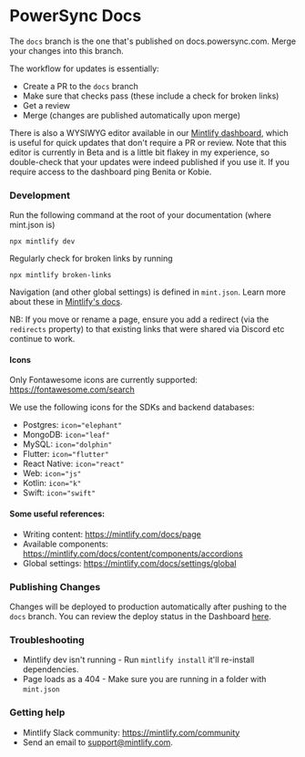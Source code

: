 # PowerSync Docs

The `docs` branch is the one that's published on docs.powersync.com. Merge your changes into this branch.

The workflow for updates is essentially:
* Create a PR to the `docs` branch
* Make sure that checks pass (these include a check for broken links)
* Get a review
* Merge (changes are published automatically upon merge)

There is also a WYSIWYG editor available in our [Mintlify dashboard](https://dashboard.mintlify.com/powersync/powersync), which is useful for quick updates that don't require a PR or review. Note that this editor is currently in Beta and is a little bit flakey in my experience, so double-check that your updates were indeed published if you use it. If you require access to the dashboard ping Benita or Kobie.

### Development

Run the following command at the root of your documentation (where mint.json is)

```
npx mintlify dev
```

Regularly check for broken links by running

```
npx mintlify broken-links
```

Navigation (and other global settings) is defined in `mint.json`. Learn more about these in [Mintlify's docs](https://mintlify.com/docs/settings/global).

NB: If you move or rename a page, ensure you add a redirect (via the `redirects` property) to that existing links that were shared via Discord etc continue to work.

#### Icons

Only Fontawesome icons are currently supported: https://fontawesome.com/search

We use the following icons for the SDKs and backend databases:
- Postgres: `icon="elephant"`
- MongoDB: `icon="leaf"`
- MySQL: `icon="dolphin"`
- Flutter: `icon="flutter"`
- React Native: `icon="react"`
- Web: `icon="js"`
- Kotlin: `icon="k"`
- Swift: `icon="swift"`

#### Some useful references:
- Writing content: https://mintlify.com/docs/page
- Available components: https://mintlify.com/docs/content/components/accordions
- Global settings: https://mintlify.com/docs/settings/global

### Publishing Changes

Changes will be deployed to production automatically after pushing to the `docs` branch. You can review the deploy status in the Dashboard [here](https://dashboard.mintlify.com/powersync/powersync).


### Troubleshooting

- Mintlify dev isn't running - Run `mintlify install` it'll re-install dependencies.
- Page loads as a 404 - Make sure you are running in a folder with `mint.json`

### Getting help

- Mintlify Slack community: https://mintlify.com/community 
- Send an email to support@mintlify.com.
